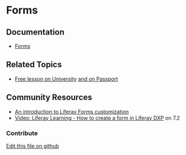 # Forms

## Documentation

* [Forms](https://learn.liferay.com/web/guest/w/dxp/process-automation/forms)

## Related Topics

* [Free lesson on University](https://university.liferay.com/transform-your-digital-operations-with-liferay-forms) [and on Passport](https://passport.liferay.com/transform-your-digital-operations-with-liferay-forms)

## Community Resources

* [An introduction to Liferay Forms customization](https://liferay.dev/blogs/-/blogs/an-introduction-to-liferay-forms-customization)
* [Video: Liferay Learning - How to create a form in Liferay DXP](https://www.youtube.com/watch?v=NLGEN3a1IQo) on 7.2

### Contribute

[Edit this file on github](https://github.com/olafk/controlpanel-documentation-docs/blob/master/md/74en/com_liferay_dynamic_data_mapping_form_web_portlet_DDMFormAdminPortlet/admin_edit_form_instance.md)
